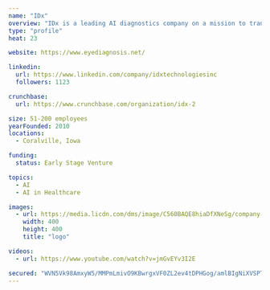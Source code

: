 ```yaml
---
name: "IDx"
overview: "IDx is a leading AI diagnostics company on a mission to transform the quality, accessibility, and affordability of healthcare. Founded in 2010 by a team of world-renowned clinician scientists, the company is focused on developing clinically-aligned autonomous algorithms that detect disease in medical images. By enabling diagnostic assessment in primary care settings, IDx aims to increase patient access to high-quality, affordable disease detection."
type: "profile"
heat: 23

website: https://www.eyediagnosis.net/

linkedin:
  url: https://www.linkedin.com/company/idxtechnologiesinc
  followers: 1123

crunchbase:
  url: https://www.crunchbase.com/organization/idx-2

size: 51-200 employees
yearFounded: 2010
locations:
  - Coralville, Iowa

funding:
  status: Early Stage Venture

topics:
  - AI
  - AI in Healthcare

images:
  - url: https://media.licdn.com/dms/image/C560BAQE8hiaDfXNeSg/company-logo_400_400/0?e=1582761600&v=beta&t=grpgOoCwLiCJeOyWFxbKjyoLhmDuWXrG0Z6CIonLSy0
    width: 400
    height: 400
    title: "logo"

videos:
  - url: https://www.youtube.com/watch?v=jmGvEYv3I2E

secured: "WVN5Vk98AmxyW5/MMPmLmivO9KBwrgxVF0ZL2ev4tDPHGog/amlBIgNiXVSPTDBEPfpXZHCZvAZt4wh6H6vOrAVye2Gl0BvCKCo4etlJwojedxav521oXXzlztukGfq1hhn8dtqqymYu6rSOJ78RKCKzTFNRhr9nSUgbQNk4oJK4nBksu9qW6Itg/PTWHFKgZ50dlLkUkkkFzRX7BOmuEU3fVbnEqQ4KOszcgUmGd+8Ry2MW7xnD0h374J8fY+f9LZ647Yn/ZJ3wLuIZZhkD2Y7UJXzHqbUZigO4RUSiWP3dXymRt2qEd/tWo4Nc3jJ6;6VRfH47DeYHkSRw+OpptOQ=="
---
```


